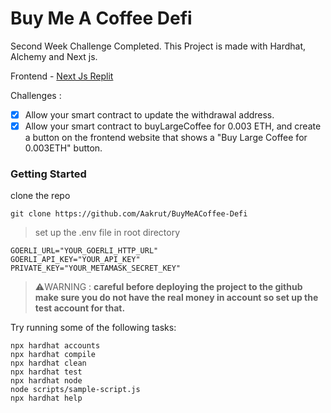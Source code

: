 # Buy Me A Coffee Defi

Second Week Challenge Completed. This Project is made with Hardhat, Alchemy and Next js.

Frontend - [Next Js Replit](https://buymeacoffee.aakrut.repl.co/)

Challenges :
 - [x] Allow your smart contract to update the withdrawal address.
 - [x] Allow your smart contract to buyLargeCoffee for 0.003 ETH, and create a button on the frontend website that shows a "Buy Large Coffee for 0.003ETH" button.
 
### Getting Started 

clone the repo 

```shell
git clone https://github.com/Aakrut/BuyMeACoffee-Defi
```

> set up the .env file in root directory
```
GOERLI_URL="YOUR_GOERLI_HTTP_URL"
GOERLI_API_KEY="YOUR_API_KEY"
PRIVATE_KEY="YOUR_METAMASK_SECRET_KEY"
```

> ⚠️WARNING : **careful before deploying the project to the github make sure you do not have the real money in account so set up the test account for that.**

Try running some of the following tasks:

```shell
npx hardhat accounts
npx hardhat compile
npx hardhat clean
npx hardhat test
npx hardhat node
node scripts/sample-script.js
npx hardhat help
```

